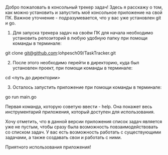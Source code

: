 Добро пожаловать в консольный трекер задач! Здесь я расскажу о том, как можно установить и запустить моё консольное приложение на свой ПК. Важное уточнение - подразумевается, что у вас уже установлен git и go.

1) Для запуска трекера задач на своём ПК для начала необходимо установить репозиторий в любую удобную папку при помощи команды в терминале:

  git clone git@github.com:lohpesch09/TaskTracker.git

2) После этого необходимо перейти в директорию, куда был установлен проект, при помощи команды в терминале:

  cd <путь до директории>

3) Осталось запустить приложение при помощи команды в терминале:

  go run main.go

Первая команда, которую советую ввести - help. Она покажет весь инструментарий приложения, который доступен для использования.

Хочу отметить, что в данной версии приложения список задач является уже не пустым, чтобы сразу была возможность повзаимодействовать со списком задач. У вас есть возможность работать с существующими задачами, а также создавать свои и работать с ними.

Приятного использования приложения!
